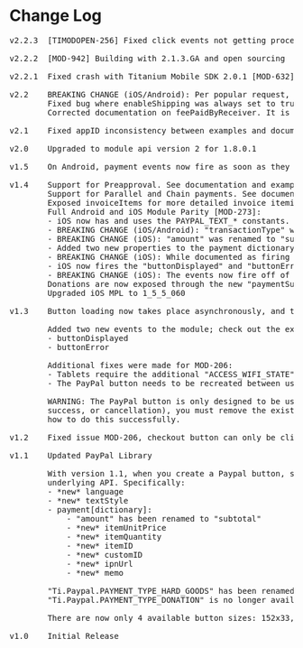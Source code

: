 # Change Log
<pre>
v2.2.3  [TIMODOPEN-256] Fixed click events not getting processed

v2.2.2  [MOD-942] Building with 2.1.3.GA and open sourcing
	
v2.2.1	Fixed crash with Titanium Mobile SDK 2.0.1 [MOD-632].

v2.2	BREAKING CHANGE (iOS/Android): Per popular request, events will now fire on the buttons for both platforms. This makes it easier to distinguish events when multiple buttons are present in your application [MOD-384].
		Fixed bug where enableShipping was always set to true on Android [MOD-379]
		Corrected documentation on feePaidByReceiver. It is not limited to just PERSONAL payment types, as previously documented.

v2.1	Fixed appID inconsistency between examples and documentation; the module will accept either, but using an uppercase D is the official case [MOD-426].

v2.0	Upgraded to module api version 2 for 1.8.0.1

v1.5	On Android, payment events now fire as soon as they happen instead of waiting until after the dialog is closed [MOD-294].

v1.4	Support for Preapproval. See documentation and example for more information [MOD-12].
		Support for Parallel and Chain payments. See documentation and example for more information [MOD-221][MOD-222].
		Exposed invoiceItems for more detailed invoice itemization. See documentation and example for more information.
		Full Android and iOS Module Parity [MOD-273]:
		- iOS now has and uses the PAYPAL_TEXT_* constants. It was using a "donation" boolean property, but not anymore.
		- BREAKING CHANGE (iOS/Android): "transactionType" was renamed to "paymentType", and is now a property on the "payment" dictionary. Check out the documentation and example to learn more!
		- BREAKING CHANGE (iOS): "amount" was renamed to "subtotal" to more accurately reflect what it does with the underlying PayPal MPL.
		- Added two new properties to the payment dictionary: "ipnUrl", and "memo".
		- BREAKING CHANGE (iOS): While documented as firing "paymentCancelled", the iOS module was actually firing "paymentCanceled" (with one l). "paymentCancelled" must be used from now on.
		- iOS now fires the "buttonDisplayed" and "buttonErrored" events, when appropriate.
		- BREAKING CHANGE (iOS): The events now fire off of the module itself, not the button. addEventListener should be called on Ti.Paypal, not on the button. See the documentation or example for more information!
		Donations are now exposed through the new "paymentSubtype" property on the payment dictionary. Check out the documentation and example for more information! [MOD-260]
		Upgraded iOS MPL to 1_5_5_060

v1.3	Button loading now takes place asynchronously, and the PayPal Library was updated to 1.5.5.44.

		Added two new events to the module; check out the example and documentation to find out more:
		- buttonDisplayed
		- buttonError
		
		Additional fixes were made for MOD-206:
		- Tablets require the additional "ACCESS_WIFI_STATE" and "INTERNET" permissions. These have been added.
		- The PayPal button needs to be recreated between uses. See the WARNING below and in the documentation.

		WARNING: The PayPal button is only designed to be used once! After a user returns from a transaction (by error,
		success, or cancellation), you must remove the existing button and create a new one. The example demonstrates
		how to do this successfully.

v1.2	Fixed issue MOD-206, checkout button can only be clicked once

v1.1    Updated PayPal Library

        With version 1.1, when you create a Paypal button, several of the properties have changed due to changes in the
        underlying API. Specifically:
        - *new* language
        - *new* textStyle
        - payment[dictionary]:
            - "amount" has been renamed to "subtotal"
            - *new* itemUnitPrice
            - *new* itemQuantity
            - *new* itemID
            - *new* customID
            - *new* ipnUrl
            - *new* memo

        "Ti.Paypal.PAYMENT_TYPE_HARD_GOODS" has been renamed to "Ti.Paypal.PAYMENT_TYPE_GOODS".
        "Ti.Paypal.PAYMENT_TYPE_DONATION" is no longer available, because it was removed from the underlying API.

        There are now only 4 available button sizes: 152x33, 194x37, 278x43, and 294x45.

v1.0    Initial Release

